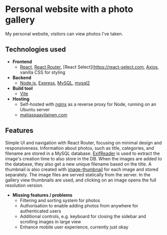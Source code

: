 # Personal website with a photo gallery

My personal website, visitors can view photos I've taken.

## Technologies used

- **Frontend**
  - [React](https://react.dev/), [React Router](https://reactrouter.com/), [React Select](https://react-select.com, [Axios](https://axios-http.com/), vanilla CSS for styling
- **Backend**
  - [Node.js](https://nodejs.org/en), [Express](https://expressjs.com/), [MySQL](https://www.mysql.com/), [mysql2](https://github.com/sidorares/node-mysql2)
- **Build tool**
  - [Vite](https://vite.dev/)
- **Hosting**
  - Self-hosted with [nginx](https://nginx.org/en/) as a reverse proxy for Node, running on an Ubuntu server
  - [matiaspaavilainen.com](matiaspaavilainen.com)

## Features

Simple UI and navigation with React Router, focusing on minimal design and responsiveness. Information about photos, such as title, categories, and filename are stored in a MySQL database. [ExifReader](https://github.com/mattiasw/ExifReader) is used to extract the image's creation time to also store in the DB. When the images are added to the database, they also get a new unique filename based on the title. A thumbnail is also created with [image-thumbnail](https://github.com/onildoaguiar/image-thumbnail#readme) for each image and stored separately. The image files are served statically from the server. In the gallery view thumbnails are used, and clicking on an image opens the full resolution version.

- **Missing features / problems**
  - Filtering and sorting system for photos
  - Authorisation to enable adding photos from anywhere for authenticated users
  - Additional controls, e.g. keyboard for closing the sidebar and scrolling images in large view
  - Enhance mobile user experience, currently just okay
